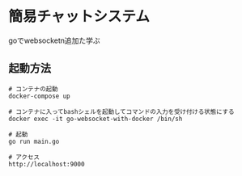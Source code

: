 # 簡易チャットシステム
goでwebsocketn追加た学ぶ

## 起動方法
``` console
# コンテナの起動
docker-compose up

# コンテナに入ってbashシェルを起動してコマンドの入力を受け付ける状態にする
docker exec -it go-websocket-with-docker /bin/sh

# 起動
go run main.go

# アクセス
http://localhost:9000
```